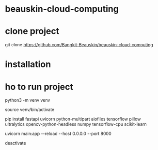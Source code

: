 # beauskin-cloud-computing

# clone project 
git clone https://github.com/Bangkit-Beauskin/beauskin-cloud-computing

# installation


# ho to run project
python3 -m venv venv

source venv/bin/activate

pip install fastapi uvicorn python-multipart aiofiles tensorflow pillow ultralytics opencv-python-headless numpy tensorflow-cpu scikit-learn

uvicorn main:app --reload --host 0.0.0.0 --port 8000

deactivate